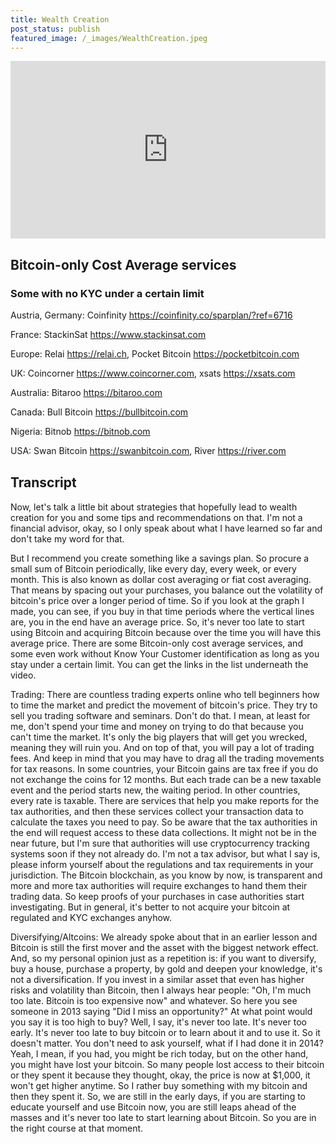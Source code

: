 ```yaml
---
title: Wealth Creation
post_status: publish
featured_image: /_images/WealthCreation.jpeg
---
```


<div style="padding:56.25% 0 0 0;position:relative;"><iframe src="https://player.vimeo.com/video/847618747?badge=0&amp;autopause=0&amp;player_id=0&amp;app_id=58479" frameborder="0" allow="autoplay; fullscreen; picture-in-picture" allowfullscreen style="position:absolute;top:0;left:0;width:100%;height:100%;" title="037 Wealth Creation"></iframe></div>

<div style="margin-bottom:30px;"></div>

## Bitcoin-only Cost Average services
### Some with no KYC under a certain limit

Austria, Germany: Coinfinity https://coinfinity.co/sparplan/?ref=6716

France: StackinSat https://www.stackinsat.com

Europe: Relai https://relai.ch, Pocket Bitcoin https://pocketbitcoin.com

UK: Coincorner https://www.coincorner.com, xsats https://xsats.com

Australia: Bitaroo https://bitaroo.com

Canada: Bull Bitcoin https://bullbitcoin.com

Nigeria: Bitnob https://bitnob.com

USA: Swan Bitcoin https://swanbitcoin.com, River https://river.com

<div style="margin-bottom:30px;"></div>

## Transcript
Now, let's talk a little bit about strategies that hopefully lead to wealth creation for you and some tips and recommendations on that. I'm not a financial advisor, okay, so I only speak about what I have learned so far and don't take my word for that. 

But I recommend you create something like a savings plan. So procure a small sum of Bitcoin periodically, like every day, every week, or every month. This is also known as dollar cost averaging or fiat cost averaging. That means by spacing out your purchases, you balance out the volatility of bitcoin's price over a longer period of time. So if you look at the graph I made, you can see, if you buy in that time periods where the vertical lines are, you in the end have an average price. So, it's never too late to start using Bitcoin and acquiring Bitcoin because over the time you will have this average price. There are some Bitcoin-only cost average services, and some even work without Know Your Customer identification as long as you stay under a certain limit. You can get the links in the list underneath the video. 

Trading: 
There are countless trading experts online who tell beginners how to time the market and predict the movement of bitcoin's price. They try to sell you trading software and seminars. Don't do that. I mean, at least for me, don't spend your time and money on trying to do that because you can't time the market. It's only the big players that will get you wrecked, meaning they will ruin you. And on top of that, you will pay a lot of trading fees. And keep in mind that you may have to drag all the trading movements for tax reasons. In some countries, your Bitcoin gains are tax free if you do not exchange the coins for 12 months. But each trade can be a new taxable event and the period starts new, the waiting period. In other countries, every rate is taxable. There are services that help you make reports for the tax authorities, and then these services collect your transaction data to calculate the taxes you need to pay. So be aware that the tax authorities in the end will request access to these data collections. It might not be in the near future, but I'm sure that authorities will use cryptocurrency tracking systems soon if they not already do. I'm not a tax advisor, but what I say is, please inform yourself about the regulations and tax requirements in your jurisdiction. The Bitcoin blockchain, as you know by now, is transparent and more and more tax authorities will require exchanges to hand them their trading data. So keep proofs of your purchases in case authorities start investigating. But in general, it's better to not acquire your bitcoin at regulated and KYC exchanges anyhow. 

Diversifying/Altcoins: 
We already spoke about that in an earlier lesson and Bitcoin is still the first mover and the asset with the biggest network effect. And, so my personal opinion just as a repetition is: if you want to diversify, buy a house, purchase a property, by gold and deepen your knowledge, it's not a diversification. If you invest in a similar asset that even has higher risks and volatility than Bitcoin, then I always hear people: "Oh, I'm much too late. Bitcoin is too expensive now" and whatever. So here you see someone in 2013 saying "Did I miss an opportunity?" At what point would you say it is too high to buy? Well, I say, it's never too late. It's never too early. It's never too late to buy bitcoin or to learn about it and to use it. So it doesn't matter. You don't need to ask yourself, what if I had done it in 2014? Yeah, I mean, if you had, you might be rich today, but on the other hand, you might have lost your bitcoin. So many people lost access to their bitcoin or they spent it because they thought, okay, the price is now at $1,000, it won't get higher anytime. So I rather buy something with my bitcoin and then they spent it. So, we are still in the early days, if you are starting to educate yourself and use Bitcoin now, you are still leaps ahead of the masses and it's never too late to start learning about Bitcoin. So you are in the right course at that moment.
